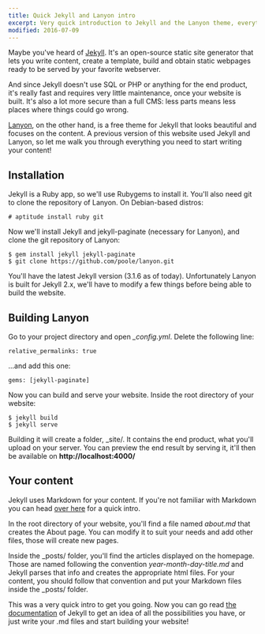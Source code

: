 ```yaml
---
title: Quick Jekyll and Lanyon intro
excerpt: Very quick introduction to Jekyll and the Lanyon theme, everything you need to get started
modified: 2016-07-09
---
```


Maybe you've heard of [Jekyll](http://jekyllrb.com/). It's an open-source static site generator that lets you write content, create a template, build and obtain static webpages ready to be served by your favorite webserver.

And since Jekyll doesn't use SQL or PHP or anything for the end product, it's really fast and requires very little maintenance, once your website is built. It's also a lot more secure than a full CMS: less parts means less places where things could go wrong.

[Lanyon](http://lanyon.getpoole.com/), on the other hand, is a free theme for Jekyll that looks beautiful and focuses on the content. A previous version of this website used Jekyll and Lanyon, so let me walk you through everything you need to start writing your content!

## Installation

Jekyll is a Ruby app, so we'll use Rubygems to install it. You'll also need git to clone the repository of Lanyon. On Debian-based distros:

    # aptitude install ruby git

Now we'll install Jekyll and jekyll-paginate (necessary for Lanyon), and clone the git repository of Lanyon:

    $ gem install jekyll jekyll-paginate  
    $ git clone https://github.com/poole/lanyon.git  

You'll have the latest Jekyll version (3.1.6 as of today). Unfortunately Lanyon is built for Jekyll 2.x, we'll have to modify a few things before being able to build the website.

## Building Lanyon

Go to your project directory and open *\_config.yml*. Delete the following line:

    relative_permalinks: true

...and add this one:

    gems: [jekyll-paginate]

Now you can build and serve your website. Inside the root directory of your website: 

    $ jekyll build
    $ jekyll serve

Building it will create a folder, \_site/. It contains the end product, what you'll upload on your server. You can preview the end result by serving it, it'll then be available on **http://localhost:4000/**

## Your content

Jekyll uses Markdown for your content. If you're not familiar with Markdown you can head [over here](http://www.markdowntutorial.com/) for a quick intro.

In the root directory of your website, you'll find a file named *about.md* that creates the About page. You can modify it to suit your needs and add other files, those will create new pages.

Inside the \_posts/ folder, you'll find the articles displayed on the homepage. Those are named following the convention *year-month-day-title.md* and Jekyll parses that info and creates the appropriate html files. For your content, you should follow that convention and put your Markdown files inside the \_posts/ folder.

This was a very quick intro to get you going. Now you can go read [the documentation](http://jekyllrb.com/docs/home/) of Jekyll to get an idea of all the possibilities you have, or just write your .md files and start building your website!
